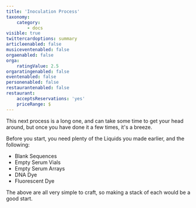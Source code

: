 ```yaml
---
title: 'Inoculation Process'
taxonomy:
    category:
        - docs
visible: true
twittercardoptions: summary
articleenabled: false
musiceventenabled: false
orgaenabled: false
orga:
    ratingValue: 2.5
orgaratingenabled: false
eventenabled: false
personenabled: false
restaurantenabled: false
restaurant:
    acceptsReservations: 'yes'
    priceRange: $
---
```


This next process is a long one, and can take some time to get your head around, but once you have done it a few times, it's a breeze.

Before you start, you need plenty of the Liquids you made earlier, and the following:

* Blank Sequences
* Empty Serum Vials
* Empty Serum Arrays
* DNA Dye
* Fluorescent Dye

The above are all very simple to craft, so making a stack of each would be a good start.
